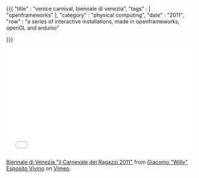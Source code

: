 {{{
    "title"    : "venice carnival, biennale di venezia",
    "tags"     : [ "openframeworks" ],
    "category" : "physical computing",
    "date"     : "2011",
    "row"  : "a series of interactive installations, made in openframeworks, openGL and arduino"

}}}
<iframe src="//player.vimeo.com/video/55169665" width="500" height="281" frameborder="0" webkitallowfullscreen mozallowfullscreen allowfullscreen></iframe> <p><a href="http://vimeo.com/55169665">Biennale di Venezia "il Carnevale dei Ragazzi 2011"</a> from <a href="http://vimeo.com/user9543666">Giacomo &quot;Willy&quot; Esposito Vivino</a> on <a href="https://vimeo.com">Vimeo</a>.</p>